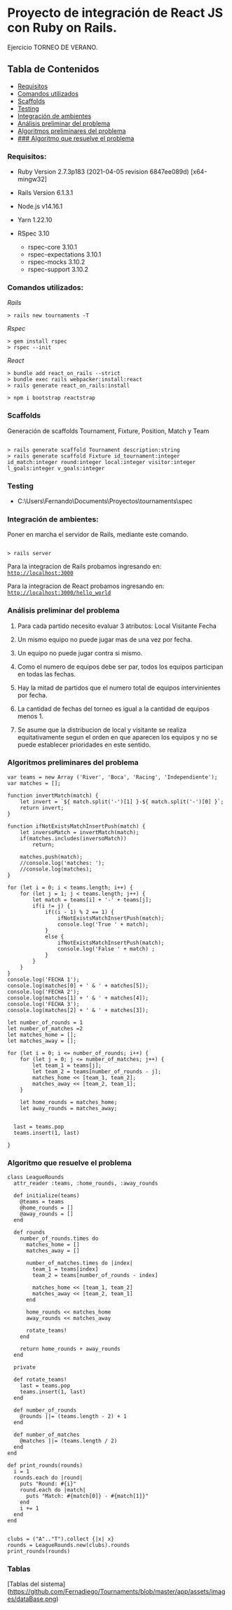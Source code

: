 # Proyecto de integración de React JS con Ruby on Rails.

Ejercicio TORNEO DE VERANO.

## Tabla de Contenidos

- [Requisitos](#requisitos)
- [Comandos utilizados](#comandos_utilizados)
- [Scaffolds](#Scaffolds)
- [Testing](#Testing)
- [Integración de ambientes](#integración_de_ambientes)
- [Análisis preliminar del problema](#Análisis_preliminar_del_problema)
- [Algoritmos preliminares del problema](#Algoritmos_preliminares_del_problema)
- [### Algoritmo que resuelve el problema](#Algoritmo_que_resuelve_el_problema)

### Requisitos:

- Ruby Version 2.7.3p183 (2021-04-05 revision 6847ee089d) [x64-mingw32]

- Rails Version 6.1.3.1

- Node.js v14.16.1

- Yarn 1.22.10

- RSpec 3.10
  - rspec-core 3.10.1
  - rspec-expectations 3.10.1
  - rspec-mocks 3.10.2
  - rspec-support 3.10.2

### Comandos utilizados:

_Rails_

```
> rails new tournaments -T
```

_Rspec_

```
> gem install rspec
> rspec --init
```

_React_

```
> bundle add react_on_rails --strict
> bundle exec rails webpacker:install:react
> rails generate react_on_rails:install

> npm i bootstrap reactstrap
```

### Scaffolds

Generación de scaffolds Tournament, Fixture, Position, Match y Team

```

> rails generate scaffold Tournament description:string
> rails generate scaffold Fixture id_tournament:integer id_match:integer round:integer local:integer visitor:integer l_goals:integer v_goals:integer

```

### Testing

- C:\Users\Fernando\Documents\Proyectos\tournaments\spec

### Integración de ambientes:

Poner en marcha el servidor de Rails, mediante este comando.

```

> rails server

```

Para la integracion de Rails probamos ingresando en:
[`http://localhost:3000`](http://localhost:3000)

Para la integracion de React probamos ingresando en:
[`http://localhost:3000/hello_world`](http://localhost:3000/hello_world)

### Análisis preliminar del problema

1. Para cada partido necesito evaluar 3 atributos:
   Local
   Visitante
   Fecha
2. Un mismo equipo no puede jugar mas de una vez por fecha.

3. Un equipo no puede jugar contra si mismo.

4. Como el numero de equipos debe ser par, todos los equipos participan en todas las fechas.

5. Hay la mitad de partidos que el numero total de equipos intervinientes por fecha.

6. La cantidad de fechas del torneo es igual a la cantidad de equipos menos 1.

7. Se asume que la distribucion de local y visitante se realiza equitativamente segun el orden en que aparecen los equipos
   y no se puede establecer prioridades en este sentido.


### Algoritmos preliminares del problema

```
var teams = new Array ('River', 'Boca', 'Racing', 'Independiente');
var matches = [];

function invertMatch(match) {
    let invert = `${ match.split('-')[1] }-${ match.split('-')[0] }`;
    return invert;
}

function ifNotExistsMatchInsertPush(match) {
    let inversoMatch = invertMatch(match);
    if(matches.includes(inversoMatch))
        return;

    matches.push(match);
    //console.log('matches: ');
    //console.log(matches);
}

for (let i = 0; i < teams.length; i++) {
    for (let j = 1; j < teams.length; j++) {
        let match = teams[i] + '-' + teams[j];
        if(i != j) {
            if((i - 1) % 2 == 1) {
                ifNotExistsMatchInsertPush(match);
                console.log('True ' + match);
            }
            else {
                ifNotExistsMatchInsertPush(match);
                console.log('False ' + match) ;
            }
        }
    }
}
console.log('FECHA 1');
console.log(matches[0] + ' & ' + matches[5]);
console.log('FECHA 2');
console.log(matches[1] + ' & ' + matches[4]);
console.log('FECHA 3');
console.log(matches[2] + ' & ' + matches[3]);
```

```
let number_of_rounds = 1
let number_of_matches =2
let matches_home = [];
let matches_away = [];

for (let i = 0; i <= number_of_rounds; i++) {
    for (let j = 0; j <= number_of_matches; j++) {
        let team_1 = teams[j];
        let team_2 = teams[number_of_rounds - j];
        matches_home << [team_1, team_2];
        matches_away << [team_2, team_1];
    }

    let home_rounds = matches_home;
    let away_rounds = matches_away;


  last = teams.pop
  teams.insert(1, last)

}
```
### Algoritmo que resuelve el problema

```
class LeagueRounds
  attr_reader :teams, :home_rounds, :away_rounds

  def initialize(teams)
    @teams = teams
    @home_rounds = []
    @away_rounds = []
  end

  def rounds
    number_of_rounds.times do
      matches_home = []
      matches_away = []

      number_of_matches.times do |index|
        team_1 = teams[index]
        team_2 = teams[number_of_rounds - index]

        matches_home << [team_1, team_2]
        matches_away << [team_2, team_1]
      end

      home_rounds << matches_home
      away_rounds << matches_away

      rotate_teams!
    end

    return home_rounds + away_rounds
  end

  private

  def rotate_teams!
    last = teams.pop
    teams.insert(1, last)
  end

  def number_of_rounds
    @rounds ||= (teams.length - 2) + 1
  end

  def number_of_matches
    @matches ||= (teams.length / 2)
  end
end

def print_rounds(rounds)
  i = 1
  rounds.each do |round|
    puts "Round: #{i}"
    round.each do |match|
      puts "Match: #{match[0]} - #{match[1]}"
    end
    i += 1
  end
end


clubs = ("A".."T").collect {|x| x}
rounds = LeagueRounds.new(clubs).rounds
print_rounds(rounds)
```

### Tablas
[Tablas del sistema]
(https://github.com/Fernadiego/Tournaments/blob/master/app/assets/images/dataBase.png)

